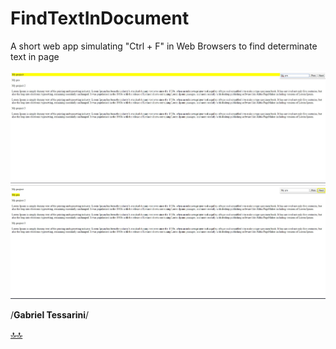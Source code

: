 <div class="header" id="myHeader">
  <div class="navbar" w3-include-html="/menu.inc"> </div>
</div>
<div class="title"><script> document.write(document.title);</script></div>  
<main>
<!-- markdownlint-disable-next-line -->
<span id="topo"><span>

# FindTextInDocument
A short web app simulating "Ctrl + F" in Web Browsers to find determinate text in page

 ![alt tag](https://github.com/GTessarini/FindTextInDocument/blob/master/FindTextInDocument-print-1.jpg "FindTextInDocument")
 ![alt tag](https://github.com/GTessarini/FindTextInDocument/blob/master/FindTextInDocument-print-2.jpg "FindTextInDocument - Next Button")
 
 /**Gabriel Tessarini**/

</main>

[🔝🔝](#topo "Retorna ao topo")